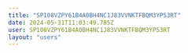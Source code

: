 ```yaml
---
title: "SP108VZPY61B4A0BH4NC1J83VVNKTFBQM3YP53RT"
date: 2024-05-31T11:03:49.785Z
user: SP108VZPY61B4A0BH4NC1J83VVNKTFBQM3YP53RT
layout: "users"
---
```

    